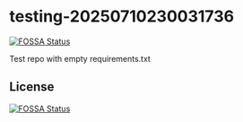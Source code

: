 # testing-20250710230031736
[![FOSSA Status](https://app.fossa.com/api/projects/git%2Bgithub.com%2Fkirogum%2Ftesting-20250710230031736.svg?type=shield)](https://app.fossa.com/projects/git%2Bgithub.com%2Fkirogum%2Ftesting-20250710230031736?ref=badge_shield)

Test repo with empty requirements.txt


## License
[![FOSSA Status](https://app.fossa.com/api/projects/git%2Bgithub.com%2Fkirogum%2Ftesting-20250710230031736.svg?type=large)](https://app.fossa.com/projects/git%2Bgithub.com%2Fkirogum%2Ftesting-20250710230031736?ref=badge_large)